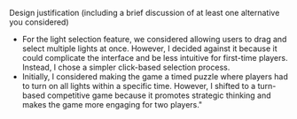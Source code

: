 Design justification (including a brief discussion of at least one alternative you considered)
- For the light selection feature, we considered allowing users to drag and select multiple lights at once. However, I decided against it because it could complicate the interface and be less intuitive for first-time players. Instead, I chose a simpler click-based selection process.
- Initially, I considered making the game a timed puzzle where players had to turn on all lights within a specific time. However, I shifted to a turn-based competitive game because it promotes strategic thinking and makes the game more engaging for two players."
